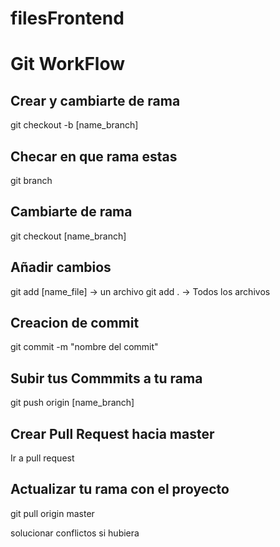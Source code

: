 # filesFrontend

# Git WorkFlow

## Crear y cambiarte de rama

git checkout -b [name_branch]

## Checar en que rama estas 

git branch

## Cambiarte de rama

git checkout [name_branch]

## Añadir cambios

git add [name_file] -> un archivo
git add . -> Todos los archivos

## Creacion de commit 

git commit -m "nombre del commit" 

## Subir tus Commmits a tu rama

git push origin [name_branch]

## Crear Pull Request hacia master

Ir a pull request

## Actualizar tu rama con el proyecto

git pull origin master

solucionar conflictos si hubiera


